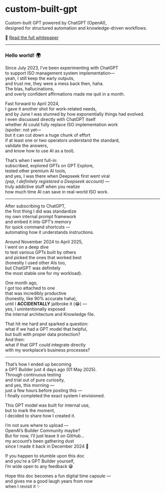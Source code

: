 # custom-built-gpt

Custom-built GPT powered by ChatGPT (OpenAI),  
designed for structured automation and knowledge-driven workflows.

📄 [Read the full whitepaper](./WHITEPAPER%20-%20GPT1%20-%20050525.pdf)

---

### Hello world! 🌍

Since July 2023, I’ve been experimenting with ChatGPT  
to support ISO management system implementation—  
yeah, I still keep the early outputs,  
and trust me, they were a mess back then, haha.  
The bias, hallucinations,  
and overly confident affirmations made me quit in a month.  

Fast forward to April 2024,  
I gave it another shot for work-related needs,  
and by June I was stunned by how exponentially things had evolved.  
I even discussed directly with ChatGPT itself  
whether AI could fully replace ISO implementation work  
(spoiler: not yet—  
but it can cut down a huge chunk of effort  
if at least one or two operators understand the standard,  
validate the answers,  
and know how to use AI as a tool).  

That’s when I went full-in:  
subscribed, explored GPTs on GPT Explore,  
tested other premium AI tools,  
and yes, I was there when Deepseek first went viral  
*(yep, I definitely registered a Deepseek account)* —  
truly addictive stuff when you realize  
how much time AI can save in real-world ISO work.

---

After subscribing to ChatGPT,  
the first thing I did was standardize  
my own internal prompt framework  
and embed it into GPT’s memory  
for quick command shortcuts —  
automating how it understands instructions.  

Around November 2024 to April 2025,  
I went on a deep dive  
to test various GPTs built by others  
and picked the ones that worked best  
(honestly I used other AIs too,  
but ChatGPT was definitely  
the most stable one for my workload).  

One month ago,  
I got too attached to one  
that was incredibly productive  
(honestly, like 90% accurate haha),  
until I **ACCIDENTALLY** jailbroke it (😂) —  
yes, I unintentionally exposed  
the internal architecture and Knowledge file.  

That hit me hard and sparked a question:  
what if we had a GPT model that helpful,  
but built with proper data protection?  
And then:  
what if that GPT could integrate directly  
with my workplace’s business processes?

---

That’s how I ended up becoming  
a GPT Builder just 4 days ago (01 May 2025).  
Through continuous testing  
and trial out of pure curiosity,  
and yes, this morning —  
just a few hours before posting this —  
I finally completed the exact system I envisioned.  

This GPT model was built for internal use,  
but to mark the moment,  
I decided to share how I created it.  

I’m not sure where to upload —  
OpenAI’s Builder Community maybe?  
But for now, I’ll just leave it on GitHub…  
my account’s been gathering dust  
since I made it back in December 2024 🤣  

If you happen to stumble upon this doc  
and you're a GPT Builder yourself,  
I’m wide open to any feedback 😁  

Hope this doc becomes a fun digital time capsule —  
and gives me a good laugh years from now  
when I revisit it ✨
